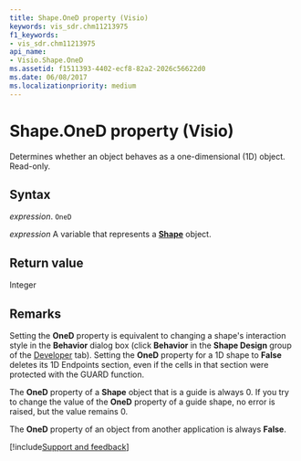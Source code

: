 ```yaml
---
title: Shape.OneD property (Visio)
keywords: vis_sdr.chm11213975
f1_keywords:
- vis_sdr.chm11213975
api_name:
- Visio.Shape.OneD
ms.assetid: f1511393-4402-ecf8-82a2-2026c56622d0
ms.date: 06/08/2017
ms.localizationpriority: medium
---
```



# Shape.OneD property (Visio)

Determines whether an object behaves as a one-dimensional (1D) object. Read-only.


## Syntax

_expression_. `OneD`

_expression_ A variable that represents a **[Shape](Visio.Shape.md)** object.


## Return value

Integer


## Remarks

Setting the **OneD** property is equivalent to changing a shape's interaction style in the **Behavior** dialog box (click **Behavior** in the **Shape Design** group of the [Developer](../visio/How-to/run-visio-in-developer-mode.md) tab). Setting the **OneD** property for a 1D shape to **False** deletes its 1D Endpoints section, even if the cells in that section were protected with the GUARD function.

The **OneD** property of a **Shape** object that is a guide is always 0. If you try to change the value of the **OneD** property of a guide shape, no error is raised, but the value remains 0.

The **OneD** property of an object from another application is always **False**.

[!include[Support and feedback](~/includes/feedback-boilerplate.md)]